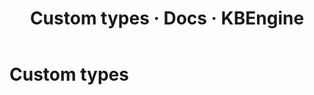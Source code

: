 ﻿---
layout: docs
title: Custom types · Docs · KBEngine
tab: docs
docsitem: documentation-customtypes
---

Custom types
====================

